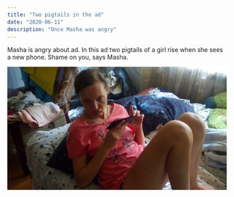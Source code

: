 ```yaml
---
title: "Two pigtails in the ad"
date: "2020-06-11"
description: "Once Masha was angry"
---
```


Masha is angry about ad. In this ad two pigtails of a girl rise when she sees a new phone. Shame on you, says Masha.

![Angry Masha](../images/masha-angry-about-rised-pigtails.jpg)
